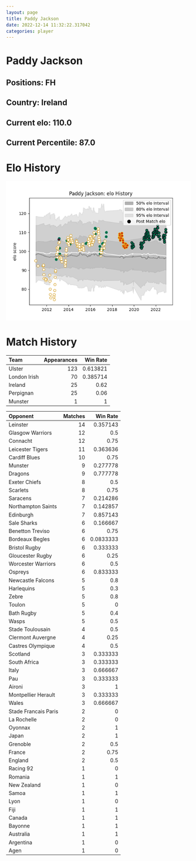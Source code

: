 ```yaml
---  
layout: page  
title: Paddy Jackson  
date: 2022-12-14 11:32:22.317042  
categories: player  
---
```

# Paddy Jackson

## Positions: FH

## Country: Ireland

## Current elo: 110.0

## Current Percentile: 87.0

# Elo History


![elo history](history_PaddyJackson.png)
# Match History


| Team         |   Appearances |   Win Rate |
|:-------------|--------------:|-----------:|
| Ulster       |           123 |   0.613821 |
| London Irish |            70 |   0.385714 |
| Ireland      |            25 |   0.62     |
| Perpignan    |            25 |   0.06     |
| Munster      |             1 |   1        |

| Opponent             |   Matches |   Win Rate |
|:---------------------|----------:|-----------:|
| Leinster             |        14 |  0.357143  |
| Glasgow Warriors     |        12 |  0.5       |
| Connacht             |        12 |  0.75      |
| Leicester Tigers     |        11 |  0.363636  |
| Cardiff Blues        |        10 |  0.75      |
| Munster              |         9 |  0.277778  |
| Dragons              |         9 |  0.777778  |
| Exeter Chiefs        |         8 |  0.5       |
| Scarlets             |         8 |  0.75      |
| Saracens             |         7 |  0.214286  |
| Northampton Saints   |         7 |  0.142857  |
| Edinburgh            |         7 |  0.857143  |
| Sale Sharks          |         6 |  0.166667  |
| Benetton Treviso     |         6 |  0.75      |
| Bordeaux Begles      |         6 |  0.0833333 |
| Bristol Rugby        |         6 |  0.333333  |
| Gloucester Rugby     |         6 |  0.25      |
| Worcester Warriors   |         6 |  0.5       |
| Ospreys              |         6 |  0.833333  |
| Newcastle Falcons    |         5 |  0.8       |
| Harlequins           |         5 |  0.3       |
| Zebre                |         5 |  0.8       |
| Toulon               |         5 |  0         |
| Bath Rugby           |         5 |  0.4       |
| Wasps                |         5 |  0.5       |
| Stade Toulousain     |         4 |  0.5       |
| Clermont Auvergne    |         4 |  0.25      |
| Castres Olympique    |         4 |  0.5       |
| Scotland             |         3 |  0.333333  |
| South Africa         |         3 |  0.333333  |
| Italy                |         3 |  0.666667  |
| Pau                  |         3 |  0.333333  |
| Aironi               |         3 |  1         |
| Montpellier Herault  |         3 |  0.333333  |
| Wales                |         3 |  0.666667  |
| Stade Francais Paris |         2 |  0         |
| La Rochelle          |         2 |  0         |
| Oyonnax              |         2 |  1         |
| Japan                |         2 |  1         |
| Grenoble             |         2 |  0.5       |
| France               |         2 |  0.75      |
| England              |         2 |  0.5       |
| Racing 92            |         1 |  0         |
| Romania              |         1 |  1         |
| New Zealand          |         1 |  0         |
| Samoa                |         1 |  1         |
| Lyon                 |         1 |  0         |
| Fiji                 |         1 |  1         |
| Canada               |         1 |  1         |
| Bayonne              |         1 |  1         |
| Australia            |         1 |  1         |
| Argentina            |         1 |  0         |
| Agen                 |         1 |  0         |